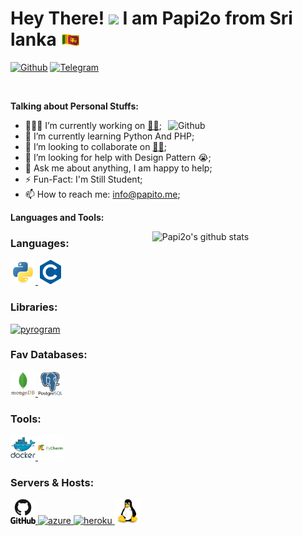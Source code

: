 # Hey There! <img src="https://raw.githubusercontent.com/MartinHeinz/MartinHeinz/master/wave.gif" width="30px"> I am Papi2o from Sri lanka <img src="https://raw.githubusercontent.com/Papi2o/papi2o/main/flag-country.gif" width="30px">

[![Github](https://img.shields.io/badge/-Github-000?style=flat&logo=Github&logoColor=white)](https://github.com/papi2o)
[![Telegram](https://img.shields.io/badge/-Telegram-blue?style=flat&logo=Telegram&logoColor=white)](https://t.me/Papi2o)

&nbsp;

<!-- Talking about you -->
**Talking about Personal Stuffs:**

<img width="50%" align="right" alt="Github" src="https://user-images.githubusercontent.com/77770753/117139498-f081c400-adc9-11eb-9aaf-f895a54ecc67.gif" />

- 👨🏽‍💻 I’m currently working on [🤷‍♂️](https://github.com/Papi2o);
- 🌱 I’m currently learning Python And PHP; 
- 👯 I’m looking to collaborate on [🤷‍♂️](https://github.com/Papi2o);
- 🤔 I’m looking for help with Design Pattern 😭;
- 💬 Ask me about anything, I am happy to help;
- ⚡️ Fun-Fact: I'm Still Student;
- 📫 How to reach me: [info@papito.me](https://t.me/papi2o);

**Languages and Tools:** 


<p>
  <a href="https://github.com/papi2o/handle-path-oz">
    <img width="55%" align="right" alt="Papi2o's github stats" src="https://github-readme-stats.vercel.app/api?username=papi2o&show_icons=true&hide_border=true" />
  </a>
  
<h3 align="left">Languages:</h3>
<p align="left"> <a href="https://www.python.org" target="_blank"> <img src="https://raw.githubusercontent.com/devicons/devicon/master/icons/python/python-original.svg" alt="python" width="40" height="40"/> </a> <a href="http://www.open-std.org/jtc1/sc22/wg14/" target="_blank"> <img src="https://raw.githubusercontent.com/devicons/devicon/master/icons/c/c-plain.svg" alt="C" width="40" height="40"/> </a> </p>

<h3 align="left">Libraries:</h3>
<p align="left"> <a href="https://github.com/pyrogram/pyrogram" target="_blank"> <img src="https://raw.githubusercontent.com/pyrogram/logos/fe16a72cae833fcabf1f79ca0b33cee6af2f3bc3/logos/pyrogram.svg" alt="pyrogram" width="40" height="40"/> </a> </p>

<h3 align="left">Fav Databases:</h3>
<p align="left"> <a href="https://www.mongodb.com/" target="_blank"> <img src="https://raw.githubusercontent.com/devicons/devicon/master/icons/mongodb/mongodb-original-wordmark.svg" alt="mongodb" width="40" height="40"/> </a> <a href="https://www.postgresql.org" target="_blank"> <img src="https://raw.githubusercontent.com/devicons/devicon/master/icons/postgresql/postgresql-original-wordmark.svg" alt="postgresql" width="40" height="40"/> </a> </p>

<h3 align="left">Tools:</h3>
<p align="left"> <a href="https://www.docker.com/" target="_blank"> <img src="https://raw.githubusercontent.com/devicons/devicon/master/icons/docker/docker-original-wordmark.svg" alt="docker" width="40" height="40"/> </a> <a href="https://www.jetbrains.com/pycharm/" target="_blank"> <img src="https://github.com/devicons/devicon/raw/master/icons/pycharm/pycharm-original-wordmark.svg" alt="pycharm" width="40" height="40"/> </a> </p>

<h3 align="left">Servers & Hosts:</h3>
<p align="left"> <a href="https://github.com/" target="_blank"> <img src="https://github.com/devicons/devicon/raw/master/icons/github/github-original-wordmark.svg" alt="github" width="40" height="40"/> </a> <a href="https://azure.microsoft.com/en-in/" target="_blank"> <img src="https://www.vectorlogo.zone/logos/microsoft_azure/microsoft_azure-icon.svg" alt="azure" width="40" height="40"/> </a> <a href="https://heroku.com" target="_blank"> <img src="https://www.vectorlogo.zone/logos/heroku/heroku-icon.svg" alt="heroku" width="40" height="40"/> </a> <a href="https://www.linux.org/" target="_blank"> <img src="https://raw.githubusercontent.com/devicons/devicon/master/icons/linux/linux-original.svg" alt="linux" width="40" height="40"/> </a> </p>
<!-- Your hits or visitors
site: http://hits.dwyl.com or https://visitor-badge.glitch.me
Both apis are in trouble due to the number of requests, if you know any other to register visitors, great
-->
